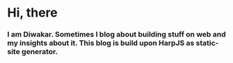 # Hi, there

### I am Diwakar. Sometimes I blog about building stuff on web and my insights about it. This blog is build upon HarpJS as static-site generator.
